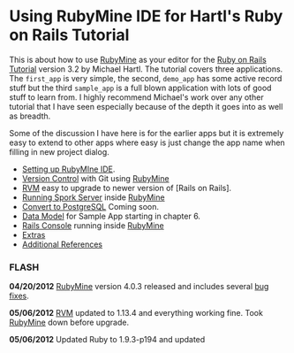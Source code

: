 # Using RubyMine IDE for Hartl's Ruby on Rails Tutorial #

This is about how to use [RubyMine] as your editor for the [Ruby on Rails Tutorial] version 3.2 by Michael Hartl. The tutorial covers three applications.  The `first_app` is very simple, the second, `demo_app` has some active record stuff but the third `sample_app` is a full blown application with lots of good stuff to learn from. I highly recommend Michael's work over any other tutorial that I have seen especially because of the depth it goes into as well as breadth.

Some of the discussion I have here is for the earlier apps but it is extremely easy to extend to other apps where easy is just change the app name when filling in new project dialog.

* [Setting up RubyMIne IDE][Rails Tutorial Notes]. 
* [Version Control] with Git using [RubyMine]
* [RVM] easy to upgrade to newer version of [Rails on Rails].
* [Running Spork Server] inside [RubyMine]
* [Convert to PostgreSQL] Coming soon.
* [Data Model] for Sample App starting in chapter 6.
* [Rails Console] running inside [RubyMine]
* [Extras](wiki/extras)
* [Additional References]

### FLASH ###
**04/20/2012** [RubyMine] version 4.0.3 released and includes several [bug fixes].

**05/06/2012** [RVM] updated to 1.13.4 and everything working fine. Took [RubyMine] down before upgrade.

**05/06/2012** Updated Ruby to 1.9.3-p194 and updated 


[Additional References]: https://github.com/perfectionist/sample_project/wiki/AdditionalReferences
[Version Control]: https://github.com/perfectionist/sample_project/wiki/vcs
[RVM]: https://github.com/perfectionist/sample_project/wiki/rvm
[Running Spork Server]: https://github.com/perfectionist/sample_project/wiki/Running-Spork-in-RubyMine
[Convert to PostgreSQL]:  https://github.com/perfectionist/sample_project/wiki/Convert-to-PostgreSQL "COMING SOON!"
[Data Model]:https://github.com/perfectionist/sample_project/wiki/datamodel
[Rails Console]:https://github.com/perfectionist/sample_project/wiki/railsConsole
[Rails Tutorial Notes]: https://github.com/perfectionist/sample_project/wiki/Rails-Tutorial-Notes

[Ruby on Rails Tutorial]: http://ruby.railstutorial.org/ruby-on-rails-tutorial-book?version=3.2 "Second Edition"
[RubyMine]: http://www.jetbrains.com/ruby/
[Ruby on Rails]: http://rubyonrails.org/
[bug fixes]:http://youtrack.jetbrains.com/releaseNotes?q=fixed+in%3A+%7BRubyMine+4.0.3+RC+%28build+117.159%29%7D+fixed+in%3A+%7BRubyMine+4.0.3%7D+state%3A+Fixed+state%3A+Verified+state%3A+Obsolete+sort+by%3A+priority&token=1iose10go2jemmny1xrhcsdo2&verbose=false

